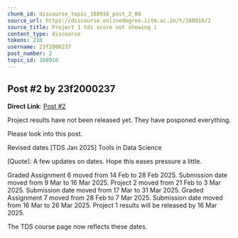 ```yaml
---
chunk_id: discourse_topic_168916_post_2_00
source_url: https://discourse.onlinedegree.iitm.ac.in/t/168916/2
source_title: Project 1 tds score not showing i
content_type: discourse
tokens: 216
username: 23f2000237
post_number: 2
topic_id: 168916
---
```


## Post #2 by 23f2000237

**Direct Link**: [Post #2](https://discourse.onlinedegree.iitm.ac.in/t/168916/2)

Project results have not been released yet. They have posponed everything.

Please look into this post.

Revised dates [TDS Jan 2025] Tools in Data Science
 
 [Quote]: 
 A few updates on dates. Hope this eases pressure a little.

Graded Assignment 6 moved from 14 Feb to 28 Feb 2025. Submission date moved from 9 Mar to 16 Mar 2025.
Project 2 moved from 21 Feb to 3 Mar 2025. Submission date moved from 17 Mar to 31 Mar 2025.
Graded Assignment 7 moved from 28 Feb to 7 Mar 2025. Submission date moved from 16 Mar to 26 Mar 2025.
Project 1 results will be released by 16 Mar 2025.

The TDS course page now reflects these dates.
